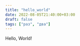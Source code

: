 ```yaml
---
title: "hello_world"
date: 2022-08-05T21:40:00+03:00
draft: false
tags: ["раз", "два"]
---
```


Hello, World!
